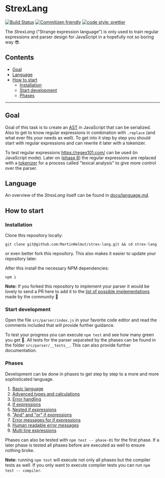 # StrexLang

[![Build Status](https://travis-ci.org/MartinHelmut/strex-lang.svg?branch=master)](https://travis-ci.org/MartinHelmut/strex-lang)
[![Commitizen friendly](https://img.shields.io/badge/commitizen-friendly-brightgreen.svg)](http://commitizen.github.io/cz-cli/)
[![code style: prettier](https://img.shields.io/badge/code_style-prettier-ff69b4.svg)](https://github.com/prettier/prettier)

The _StrexLang_ ("Strange expression language") is only used to train regular expressions and parser design for JavaScript in a hopefully not so boring way 😎.

## Contents

-   [Goal](#goal)
-   [Language](#language)
-   [How to start](#how-to-start)
    -   [Installation](#installation)
    -   [Start development](#start-development)
    -   [Phases](#phases)

---

## Goal

Goal of this task is to create an [AST](https://en.wikipedia.org/wiki/Abstract_syntax_tree) in JavaScript that can be serialized. Also to get to know regular expressions in combination with `.replace` (and what ever fits your needs as well). To get into it step by step you should start with regular expressions and can rewrite it later with a tokenizer.

To test regular expressions https://regex101.com/ can be used (in JavaScript mode). Later on ([phase 8](#phases)) the regular expressions are replaced with a [tokenizer](https://en.wikipedia.org/wiki/Lexical_analysis#Tokenization) for a process called "lexical analysis" to give more control over the parser.

## Language

An overview of the _StrexLang_ itself can be found in [docs/language.md](docs/language.md).

## How to start

### Installation

Clone this repository locally:

```shell
git clone git@github.com:MartinHelmut/strex-lang.git && cd strex-lang
```

or even better fork this repository. This also makes it easier to update your repository later.

After this install the necessary NPM dependencies:

```shell
npm i
```

**Note:** If you forked this repository to implement your parser it would be lovely to send a PR here to add it to the [list of possible implementations](docs/implementations.md) made by the community 🎉

### Start development

Open the file `src/parser/index.js` in your favorite code editor and read the comments included that will provide further guidance.

To test your progress you can execute `npm test` and see how many green you get 🚀. All tests for the parser separated by the phases can be found in the folder `src/parser/__tests__`. This can also provide further documentation.

### Phases

Development can be done in phases to get step by step to a more and more sophisticated language.

1. [Basic language](src/parser/__tests__/phase-01/_README.md)
2. [Advanced types and calculations](src/parser/__tests__/phase-02/_README.md)
3. [Error handling](src/parser/__tests__/phase-03/_README.md)
4. [If expressions](src/parser/__tests__/phase-04/_README.md)
5. [Nested if expressions](src/parser/__tests__/phase-05/_README.md)
6. ["And" and "or" if expressions](src/parser/__tests__/phase-06/_README.md)
7. [Error messages for if expressions](src/parser/__tests__/phase-07/_README.md)
8. [Human readable error messages](src/parser/__tests__/phase-08/_README.md)
9. [Multi line expressions](src/parser/__tests__/phase-09/_README.md)

Phases can also be tested with `npm test -- phase-01` for the first phase. If a later phase is tested all phases before are executed as well to ensure nothing broke.

**Note:** running `npm test` will execute not only all phases but the compiler tests as well. If you only want to execute compiler tests you can run `npm test -- compiler`.
